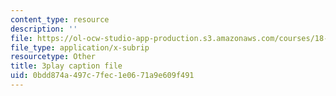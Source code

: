```yaml
---
content_type: resource
description: ''
file: https://ol-ocw-studio-app-production.s3.amazonaws.com/courses/18-01sc-single-variable-calculus-fall-2010/0bdd874a497c7fec1e0671a9e609f491_Fj7pbLwbSmU.srt
file_type: application/x-subrip
resourcetype: Other
title: 3play caption file
uid: 0bdd874a-497c-7fec-1e06-71a9e609f491
---
```


